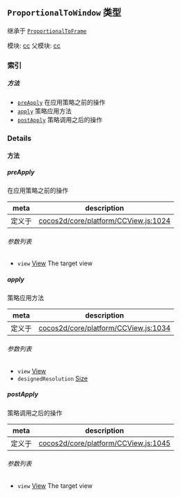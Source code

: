 ## `ProportionalToWindow` 类型

继承于 [`ProportionalToFrame`](ProportionalToFrame.md)


模块: [cc](../modules/cc.md)
父模块: [cc](../modules/cc.md)






### 索引



##### 方法

  - [`preApply`](#preapply) 在应用策略之前的操作
  - [`apply`](#apply) 策略应用方法
  - [`postApply`](#postapply) 策略调用之后的操作



### Details




<!-- Method Block -->
#### 方法


##### preApply

在应用策略之前的操作

| meta | description |
|------|-------------|
| 定义于 | [cocos2d/core/platform/CCView.js:1024](https://github.com/cocos-creator/engine/blob/22ca6465effd8063cb95e509843b8bef3d880759/cocos2d/core/platform/CCView.js#L1024) |

###### 参数列表
- `view` <a href="../classes/View.html" class="crosslink">View</a> The target view


##### apply

策略应用方法

| meta | description |
|------|-------------|
| 定义于 | [cocos2d/core/platform/CCView.js:1034](https://github.com/cocos-creator/engine/blob/22ca6465effd8063cb95e509843b8bef3d880759/cocos2d/core/platform/CCView.js#L1034) |

###### 参数列表
- `view` <a href="../classes/View.html" class="crosslink">View</a> 
- `designedResolution` <a href="../classes/Size.html" class="crosslink">Size</a> 


##### postApply

策略调用之后的操作

| meta | description |
|------|-------------|
| 定义于 | [cocos2d/core/platform/CCView.js:1045](https://github.com/cocos-creator/engine/blob/22ca6465effd8063cb95e509843b8bef3d880759/cocos2d/core/platform/CCView.js#L1045) |

###### 参数列表
- `view` <a href="../classes/View.html" class="crosslink">View</a> The target view



